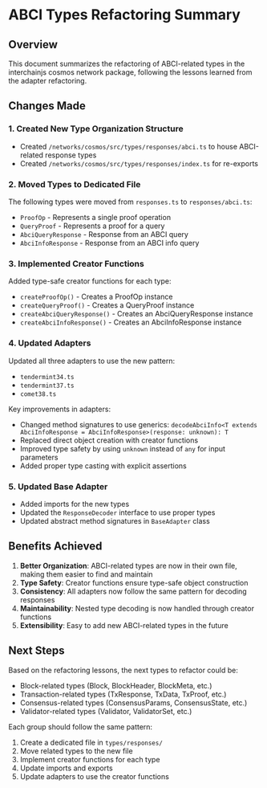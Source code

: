 # ABCI Types Refactoring Summary

## Overview
This document summarizes the refactoring of ABCI-related types in the interchainjs cosmos network package, following the lessons learned from the adapter refactoring.

## Changes Made

### 1. Created New Type Organization Structure
- Created `/networks/cosmos/src/types/responses/abci.ts` to house ABCI-related response types
- Created `/networks/cosmos/src/types/responses/index.ts` for re-exports

### 2. Moved Types to Dedicated File
The following types were moved from `responses.ts` to `responses/abci.ts`:
- `ProofOp` - Represents a single proof operation
- `QueryProof` - Represents a proof for a query
- `AbciQueryResponse` - Response from an ABCI query
- `AbciInfoResponse` - Response from an ABCI info query

### 3. Implemented Creator Functions
Added type-safe creator functions for each type:
- `createProofOp()` - Creates a ProofOp instance
- `createQueryProof()` - Creates a QueryProof instance
- `createAbciQueryResponse()` - Creates an AbciQueryResponse instance
- `createAbciInfoResponse()` - Creates an AbciInfoResponse instance

### 4. Updated Adapters
Updated all three adapters to use the new pattern:
- `tendermint34.ts`
- `tendermint37.ts`
- `comet38.ts`

Key improvements in adapters:
- Changed method signatures to use generics: `decodeAbciInfo<T extends AbciInfoResponse = AbciInfoResponse>(response: unknown): T`
- Replaced direct object creation with creator functions
- Improved type safety by using `unknown` instead of `any` for input parameters
- Added proper type casting with explicit assertions

### 5. Updated Base Adapter
- Added imports for the new types
- Updated the `ResponseDecoder` interface to use proper types
- Updated abstract method signatures in `BaseAdapter` class

## Benefits Achieved

1. **Better Organization**: ABCI-related types are now in their own file, making them easier to find and maintain
2. **Type Safety**: Creator functions ensure type-safe object construction
3. **Consistency**: All adapters now follow the same pattern for decoding responses
4. **Maintainability**: Nested type decoding is now handled through creator functions
5. **Extensibility**: Easy to add new ABCI-related types in the future

## Next Steps

Based on the refactoring lessons, the next types to refactor could be:
- Block-related types (Block, BlockHeader, BlockMeta, etc.)
- Transaction-related types (TxResponse, TxData, TxProof, etc.)
- Consensus-related types (ConsensusParams, ConsensusState, etc.)
- Validator-related types (Validator, ValidatorSet, etc.)

Each group should follow the same pattern:
1. Create a dedicated file in `types/responses/`
2. Move related types to the new file
3. Implement creator functions for each type
4. Update imports and exports
5. Update adapters to use the creator functions